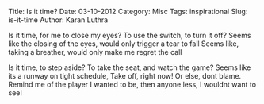 Title: Is it time?
Date: 03-10-2012
Category: Misc
Tags: inspirational
Slug: is-it-time
Author: Karan Luthra

Is it time, for me to close my eyes?
To use the switch, to turn it off?
Seems like the closing of the eyes,
would only trigger a tear to fall
Seems like, taking a breather,
would only make me regret the call

Is it time, to step aside?
To take the seat, and watch the game?
Seems like its a runway on tight schedule,
Take off, right now! Or else, dont blame.
Remind me of the player I wanted to be,
then anyone less, I wouldnt want to see!
